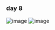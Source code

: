 ### day 8
![image](https://user-images.githubusercontent.com/98395447/198624980-ae0cb7f5-9943-46b6-8e0a-320dd36b6fa8.png)
![image](https://user-images.githubusercontent.com/98395447/198626034-29330a65-c836-4858-8744-f0c5b9c61f96.png)

